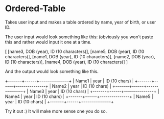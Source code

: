 # Ordered-Table
Takes user input and makes a table ordered by name, year of birth, or user ID.

The user input would look something like this: (obviously you won't paste this and rather would input it one at a time.

[
    [name3, DOB (year), ID (10 characters)],
    [name5, DOB (year), ID (10 characters)],
    [name1, DOB (year), ID (10 characters)],
    [name2, DOB (year), ID (10 characters)],
    [name4, DOB (year), ID (10 characters)]
]

And the output would look something like this.

+-------+------+---------------+
| Name1 | year | ID (10 chars) |
+-------+------+---------------+
| Name2 | year | ID (10 chars) |
+-------+------+---------------+
| Name3 | year | ID (10 chars) |
+-------+------+---------------+
| Name4 | year | ID (10 chars) |
+-------+------+---------------+
| Name5 | year | ID (10 chars) |
+-------+------+---------------+

Try it out :) It will make more sense one you do so.
